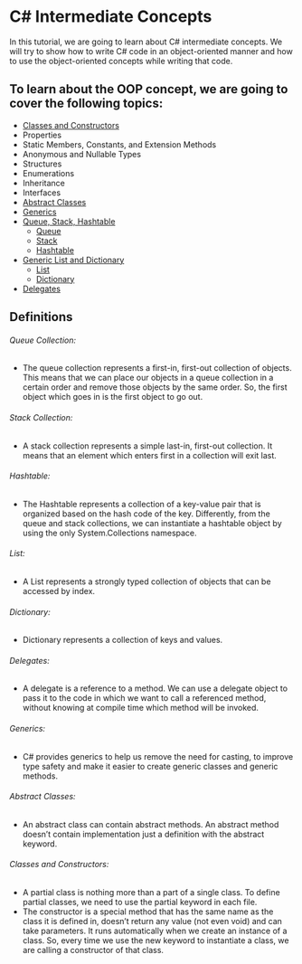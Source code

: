 # C# Intermediate Concepts

In this tutorial, we are going to learn about C# intermediate concepts. We will try to show how to write C# code in an object-oriented manner and how to use the object-oriented concepts while writing that code.

## To learn about the OOP concept, we are going to cover the following topics:

 - [Classes and Constructors](./csharp-intermediate-concepts/Classes-and-Constructors)
 - Properties
 - Static Members, Constants, and Extension Methods
 - Anonymous and Nullable Types
 - Structures
 - Enumerations
 - Inheritance
 - Interfaces
 - [Abstract Classes](./csharp-intermediate-concepts/Abstract-classes)
 - [Generics](./csharp-intermediate-concepts/Generics)
 - [Queue, Stack, Hashtable](./csharp-intermediate-concepts/Queue-Stack-Hashtable)
   - [Queue](./csharp-intermediate-concepts/Queue-Stack-Hashtable/QueueCollection.cs)
   - [Stack](./csharp-intermediate-concepts/Queue-Stack-Hashtable/StackCollection.cs)
   - [Hashtable](./csharp-intermediate-concepts/Queue-Stack-Hashtable/HashtableCollection.cs)
 - [Generic List and Dictionary](./csharp-intermediate-concepts/List-and-Dictionary)
   - [List](./csharp-intermediate-concepts/List-and-Dictionary/List.cs)
   - [Dictionary](./csharp-intermediate-concepts/List-and-Dictionary/Dictionary.cs)
 - [Delegates](./csharp-intermediate-concepts/Delegates)


## Definitions

###### Queue Collection:
 - The queue collection represents a first-in, first-out collection of objects. This means that we can place our objects in a queue collection in a certain order and remove those objects by the same order. So, the first object which goes in is the first object to go out.

###### Stack Collection:
 - A stack collection represents a simple last-in, first-out collection. It means that an element which enters first in a collection will exit last.

###### Hashtable:
 - The Hashtable represents a collection of a key-value pair that is organized based on the hash code of the key. Differently, from the queue and stack collections, we can instantiate a hashtable object by using the only System.Collections namespace.

###### List:
 - A List represents a strongly typed collection of objects that can be accessed by index.

###### Dictionary:
 - Dictionary represents a collection of keys and values.

###### Delegates:
 - A delegate is a reference to a method. We can use a delegate object to pass it to the code in which we want to call a referenced method, without knowing at compile time which method will be invoked.

###### Generics:
 - C# provides generics to help us remove the need for casting, to improve type safety and make it easier to create generic classes and generic methods.

###### Abstract Classes:
 - An abstract class can contain abstract methods. An abstract method doesn’t contain implementation just a definition with the abstract keyword.
 
###### Classes and Constructors:
 - A partial class is nothing more than a part of a single class. To define partial classes, we need to use the partial keyword in each file.
 - The constructor is a special method that has the same name as the class it is defined in, doesn’t return any value (not even void) and can take parameters. It runs automatically when we create an instance of a class. So, every time we use the new keyword to instantiate a class, we are calling a constructor of that class.
